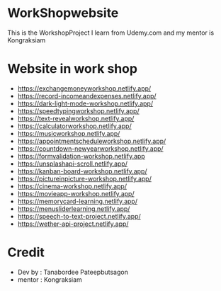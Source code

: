 # WorkShopwebsite
This is the WorkshopProject I learn from Udemy.com and my mentor is Kongraksiam

# Website in work shop
- https://exchangemoneyworkshop.netlify.app/
- https://record-incomeandexpenses.netlify.app/
- https://dark-light-mode-workshop.netlify.app/
- https://speedtypingworkshop.netlify.app/
- https://text-revealworkshop.netlify.app/
- https://calculatorworkshop.netlify.app/
- https://musicworkshop.netlify.app/
- https://appointmentscheduleworkshop.netlify.app/
- https://countdown-newyearworkshop.netlify.app/
- https://formvalidation-workshop.netlify.app
- https://unsplashapi-scroll.netlify.app/
- https://kanban-board-workshop.netlify.app/
- https://pictureinpicture-workshop.netlify.app/
- https://cinema-workshop.netlify.app/
- https://movieapp-workshop.netlify.app/
- https://memorycard-learning.netlify.app/
- https://menusliderlearning.netlify.app/
- https://speech-to-text-project.netlify.app/
- https://wether-api-project.netlify.app/
# Credit
- Dev by : Tanabordee Pateepbutsagon
- mentor : Kongraksiam
